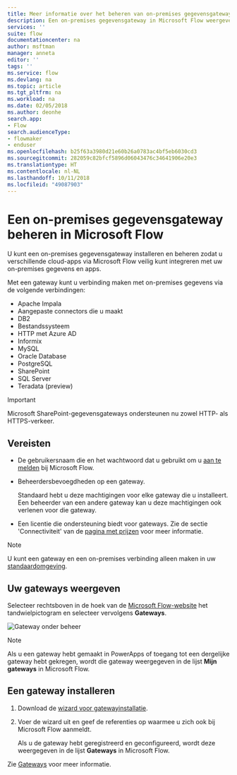 ```yaml
---
title: Meer informatie over het beheren van on-premises gegevensgateways | Microsoft Docs
description: Een on-premises gegevensgateway in Microsoft Flow weergeven en installeren
services: ''
suite: flow
documentationcenter: na
author: msftman
manager: anneta
editor: ''
tags: ''
ms.service: flow
ms.devlang: na
ms.topic: article
ms.tgt_pltfrm: na
ms.workload: na
ms.date: 02/05/2018
ms.author: deonhe
search.app:
- Flow
search.audienceType:
- flowmaker
- enduser
ms.openlocfilehash: b25f63a3980d21e60b26a0783ac4bf5eb6030cd3
ms.sourcegitcommit: 282059c82bfcf5896d06043476c34641906e20e3
ms.translationtype: HT
ms.contentlocale: nl-NL
ms.lasthandoff: 10/11/2018
ms.locfileid: "49087903"
---
```

# <a name="manage-an-on-premises-data-gateway-in-microsoft-flow"></a>Een on-premises gegevensgateway beheren in Microsoft Flow

U kunt een on-premises gegevensgateway installeren en beheren zodat u verschillende cloud-apps via Microsoft Flow veilig kunt integreren met uw on-premises gegevens en apps.

Met een gateway kunt u verbinding maken met on-premises gegevens via de volgende verbindingen:

* Apache Impala
* Aangepaste connectors die u maakt
* DB2
* Bestandssysteem
* HTTP met Azure AD
* Informix
* MySQL
* Oracle Database
* PostgreSQL
* SharePoint
* SQL Server
* Teradata (preview)

> [!IMPORTANT]
> Microsoft SharePoint-gegevensgateways ondersteunen nu zowel HTTP- als HTTPS-verkeer.

## <a name="prerequisites"></a>Vereisten

* De gebruikersnaam die en het wachtwoord dat u gebruikt om u [aan te melden](sign-up-sign-in.md) bij Microsoft Flow.
* Beheerdersbevoegdheden op een gateway.

  Standaard hebt u deze machtigingen voor elke gateway die u installeert. Een beheerder van een andere gateway kan u deze machtigingen ook verlenen voor die gateway.
* Een licentie die ondersteuning biedt voor gateways. Zie de sectie 'Connectiviteit' van de [pagina met prijzen](https://flow.microsoft.com/pricing/) voor meer informatie.

> [!NOTE]
> U kunt een gateway en een on-premises verbinding alleen maken in uw [standaardomgeving](environments-overview-maker.md).



## <a name="view-your-gateways"></a>Uw gateways weergeven

Selecteer rechtsboven in de hoek van de [Microsoft Flow-website](https://flow.microsoft.com) het tandwielpictogram en selecteer vervolgens **Gateways**.

![Gateway onder beheer][1]

> [!NOTE]
> Als u een gateway hebt gemaakt in PowerApps of toegang tot een dergelijke gateway hebt gekregen, wordt die gateway weergegeven in de lijst **Mijn gateways** in Microsoft Flow.



## <a name="install-a-gateway"></a>Een gateway installeren

1. Download de [wizard voor gatewayinstallatie](https://go.microsoft.com/fwlink/?LinkID=820580&clcid=0x409).

1. Voer de wizard uit en geef de referenties op waarmee u zich ook bij Microsoft Flow aanmeldt.

    Als u de gateway hebt geregistreerd en geconfigureerd, wordt deze weergegeven in de lijst **Gateways** in Microsoft Flow.

Zie [Gateways](gateway-reference.md) voor meer informatie.

<!-- Image references -->
[1]: ./media/manage-gateway/view-gateways.png
